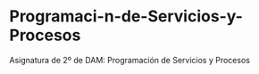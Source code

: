 # Programaci-n-de-Servicios-y-Procesos
Asignatura de 2º de DAM: Programación de Servicios y Procesos
